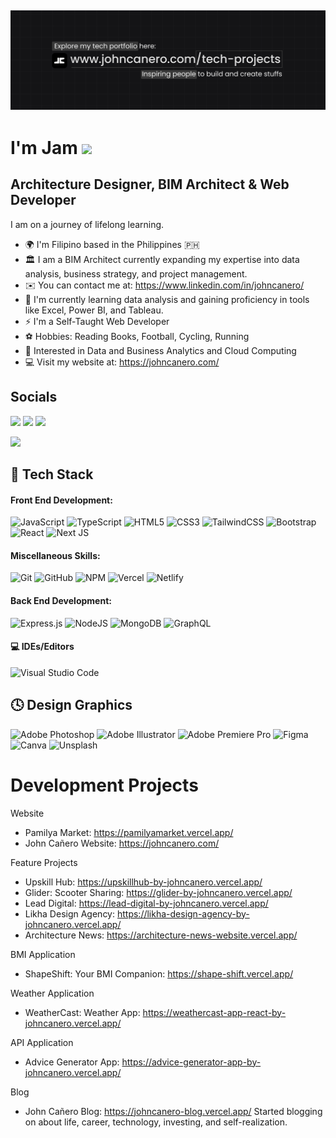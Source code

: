 [![@johncanero](https://raw.githubusercontent.com/johncanero/johncanero/main/assets/Github_ProfileHeader_JohnCanero.jpg)](https://johncanero.com/)
------------------------------------------- 

<h1 align="left">I'm Jam <img src="https://media.giphy.com/media/hvRJCLFzcasrR4ia7z/giphy.gif" width="28"></h1>

Architecture Designer, BIM Architect & Web Developer
--------------------------------------

I am on a journey of lifelong learning. 

- 🌍 I'm Filipino based in the Philippines 🇵🇭
- 🏛️ I am a BIM Architect currently expanding my expertise into data analysis, business strategy, and project management.
- ✉️ You can contact me at: https://www.linkedin.com/in/johncanero/
- 🧠 I'm currently learning data analysis and gaining proficiency in tools like Excel, Power BI, and Tableau.
- ⚡ I'm a Self-Taught Web Developer
- ⚽ Hobbies: Reading Books, Football, Cycling, Running
- 🧐 Interested in Data and Business Analytics and Cloud Computing
- 💻 Visit my website at: https://johncanero.com/

## Socials 

<a href="https://johncanero.com/"><img src="https://img.shields.io/badge/website-000000?style=for-the-badge&logo=About.me&logoColor=white"></a> <a href="https://www.linkedin.com/in/johncanero/"><img src="https://img.shields.io/badge/LinkedIn-0077B5?style=for-the-badge&logo=linkedin&logoColor=white"></a> <a href="https://instagram.com/johncanero.studio"><img src="https://img.shields.io/badge/Instagram-E4405F?style=for-the-badge&logo=instagram&logoColor=white"></a> 

<a href="mailto: johncanero.official%40gmail.com"><img src="https://img.shields.io/badge/johncanero.official%40gmail.com-D14836?style=for-the-badge&logo=gmail&logoColor=white"></a>

## 💼 Tech Stack

#### Front End Development: 
![JavaScript](https://img.shields.io/badge/javascript-%23323330.svg?style=for-the-badge&logo=javascript&logoColor=%23F7DF1E) ![TypeScript](https://img.shields.io/badge/typescript-%23007ACC.svg?style=for-the-badge&logo=typescript&logoColor=white) ![HTML5](https://img.shields.io/badge/html5-%23E34F26.svg?style=for-the-badge&logo=html5&logoColor=white) ![CSS3](https://img.shields.io/badge/css3-%231572B6.svg?style=for-the-badge&logo=css3&logoColor=white) ![TailwindCSS](https://img.shields.io/badge/tailwindcss-%2338B2AC.svg?style=for-the-badge&logo=tailwind-css&logoColor=white) ![Bootstrap](https://img.shields.io/badge/bootstrap-%23563D7C.svg?style=for-the-badge&logo=bootstrap&logoColor=white) ![React](https://img.shields.io/badge/react-%2320232a.svg?style=for-the-badge&logo=react&logoColor=%2361DAFB) ![Next JS](https://img.shields.io/badge/Next-black?style=for-the-badge&logo=next.js&logoColor=white) 

#### Miscellaneous Skills: 
![Git](https://img.shields.io/badge/git-%23F05033.svg?style=for-the-badge&logo=git&logoColor=white) ![GitHub](https://img.shields.io/badge/github-%23121011.svg?style=for-the-badge&logo=github&logoColor=white) ![NPM](https://img.shields.io/badge/NPM-%23000000.svg?style=for-the-badge&logo=npm&logoColor=white) ![Vercel](https://img.shields.io/badge/vercel-%23000000.svg?style=for-the-badge&logo=vercel&logoColor=white) ![Netlify](https://img.shields.io/badge/netlify-%23000000.svg?style=for-the-badge&logo=netlify&logoColor=#00C7B7) 

#### Back End Development: 
![Express.js](https://img.shields.io/badge/express.js-%23404d59.svg?style=for-the-badge&logo=express&logoColor=%2361DAFB) ![NodeJS](https://img.shields.io/badge/node.js-6DA55F?style=for-the-badge&logo=node.js&logoColor=white) ![MongoDB](https://img.shields.io/badge/MongoDB-%234ea94b.svg?style=for-the-badge&logo=mongodb&logoColor=white) ![GraphQL](https://img.shields.io/badge/GraphQl-E10098?style=for-the-badge&logo=graphql&logoColor=white)

#### 💻 IDEs/Editors
![Visual Studio Code](https://img.shields.io/badge/Visual%20Studio%20Code-0078d7.svg?style=for-the-badge&logo=visual-studio-code&logoColor=white) 

## 🕓 Design Graphics
![Adobe Photoshop](https://img.shields.io/badge/adobe%20photoshop-%2331A8FF.svg?style=for-the-badge&logo=adobe%20photoshop&logoColor=white) ![Adobe Illustrator](https://img.shields.io/badge/adobe%20illustrator-%23FF9A00.svg?style=for-the-badge&logo=adobe%20illustrator&logoColor=white) ![Adobe Premiere Pro](https://img.shields.io/badge/Adobe%20Premiere%20Pro-9999FF.svg?style=for-the-badge&logo=Adobe%20Premiere%20Pro&logoColor=white) ![Figma](https://img.shields.io/badge/figma-%23F24E1E.svg?style=for-the-badge&logo=figma&logoColor=white) ![Canva](https://img.shields.io/badge/Canva-%2300C4CC.svg?style=for-the-badge&logo=Canva&logoColor=white) ![Unsplash](	https://img.shields.io/badge/Unsplash-000000?style=for-the-badge&logo=Unsplash&logoColor=white)


<h1> Development Projects </h1>

Website
- Pamilya Market: https://pamilyamarket.vercel.app/
- John Cañero Website: https://johncanero.com/

Feature Projects
- Upskill Hub: https://upskillhub-by-johncanero.vercel.app/
- Glider: Scooter Sharing: https://glider-by-johncanero.vercel.app/
- Lead Digital: https://lead-digital-by-johncanero.vercel.app/
- Likha Design Agency: https://likha-design-agency-by-johncanero.vercel.app/
- Architecture News: https://architecture-news-website.vercel.app/

BMI Application
- ShapeShift: Your BMI Companion: https://shape-shift.vercel.app/

Weather Application
- WeatherCast: Weather App: https://weathercast-app-react-by-johncanero.vercel.app/

API Application
- Advice Generator App: https://advice-generator-app-by-johncanero.vercel.app/

<!--
E-commerce 
- TechJam - Product Page: https://tech-jam-by-johncanero.vercel.app/
- ShoeCard - Product Page - https://shoe-product-card-by-johncanero.vercel.app/
- AirBnb - Product Page - https://airbnb-clone-by-johncanero.vercel.app/

Other Projects
- Remote Landing Page: https://remote-landing-page-by-johncanero.vercel.app/
Full Stack Applications
- AuraTune - https://aura-tune.vercel.app/
- Sendoo Chat App - https://sendoo-chat-app.vercel.app/
- Netflix Clone - https://netflix-streaming-service.vercel.app/
- NewsFlasher Live News App - https://newsflasher-bulletin-by-johncanero.vercel.app/
-->

Blog
- John Cañero Blog: https://johncanero-blog.vercel.app/
Started blogging on about life, career, technology, investing, and self-realization.

